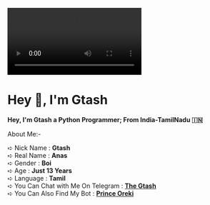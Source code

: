 

![Awesome-Gtash](https://graph.org/file/4ebbd389dbd3ae7976940.mp4)
# Hey 👋, I'm Gtash

<b>Hey, I'm Gtash a Python Programmer;
From India-TamilNadu 🇮🇳</b>

 About Me:-


➪ Nick Name : **Gtash**      
➪ Real Name : **Anas**     
➪ Gender : **Boi**      
➪ Age : **Just 13 Years**          
➪ Language : **Tamil**        
➪ You Can Chat with Me On Telegram : **[The Gtash](t.me/awesome_gtashxd)**     
➪ You Can Also Find My Bot : **[Prince Oreki](t.me/orekiproxbot)**
